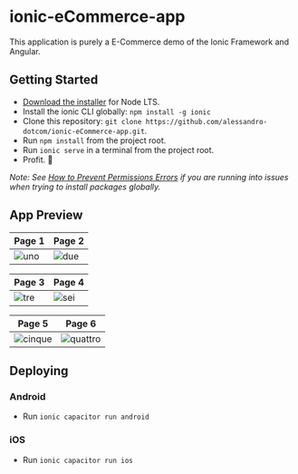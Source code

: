 # ionic-eCommerce-app
This application is purely a E-Commerce demo of the Ionic Framework and Angular. 

## Getting Started

* [Download the installer](https://nodejs.org/) for Node LTS.
* Install the ionic CLI globally: `npm install -g ionic`
* Clone this repository: `git clone https://github.com/alessandro-dotcom/ionic-eCommerce-app.git`.
* Run `npm install` from the project root.
* Run `ionic serve` in a terminal from the project root.
* Profit. :tada:

_Note: See [How to Prevent Permissions Errors](https://docs.npmjs.com/getting-started/fixing-npm-permissions) if you are running into issues when trying to install packages globally._

## App Preview

| Page 1 | Page 2 |
| ------ | ------ |
| ![uno](https://user-images.githubusercontent.com/65447467/216790839-3c36babe-a859-4c0e-8dde-95b4302c6af9.png) | ![due](https://user-images.githubusercontent.com/65447467/216790847-0297a0e9-6df9-4a0c-a47f-41de26546719.png) |

| Page 3 | Page 4 |
| ------ | ------ |
| ![tre](https://user-images.githubusercontent.com/65447467/216790878-fb584ac5-c980-49ca-9619-77fe554a42fd.png) | ![sei](https://user-images.githubusercontent.com/65447467/216790880-298b7af2-5882-4288-b742-54b61ac38210.png) |

| Page 5 | Page 6 |
| ------ | ------ |
| ![cinque](https://user-images.githubusercontent.com/65447467/216790883-d41bd1bb-c462-4c26-9f2f-e26031aa5b32.png) | ![quattro](https://user-images.githubusercontent.com/65447467/216790886-45d5fc79-76bf-4ae1-bbaa-2e8a519884c3.png) |

## Deploying

### Android

* Run `ionic capacitor run android`

### iOS

* Run `ionic capacitor run ios`

